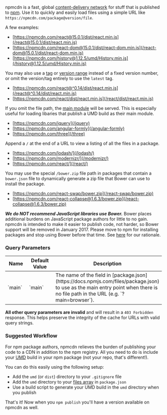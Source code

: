 npmcdn is a fast, global [content-delivery network](https://en.wikipedia.org/wiki/Content_delivery_network) for stuff that is published to [npm](https://www.npmjs.com/). Use it to quickly and easily load files using a simple URL like `https://npmcdn.com/package@version/file`.

A few examples:

  * [https://npmcdn.com/react@15.0.1/dist/react.min.js](/react@15.0.1/dist/react.min.js)
  * [https://npmcdn.com/react-dom@15.0.1/dist/react-dom.min.js](/react-dom@15.0.1/dist/react-dom.min.js)
  * [https://npmcdn.com/history@1.12.5/umd/History.min.js](/history@1.12.5/umd/History.min.js)

You may also use a [tag](https://docs.npmjs.com/cli/dist-tag) or [version range](https://docs.npmjs.com/misc/semver) instead of a fixed version number, or omit the version/tag entirely to use the `latest` tag.

  * [https://npmcdn.com/react@^0.14/dist/react.min.js](/react@^0.14/dist/react.min.js)
  * [https://npmcdn.com/react/dist/react.min.js](/react/dist/react.min.js)

If you omit the file path, the [main module](https://docs.npmjs.com/files/package.json#main) will be served. This is especially useful for loading libaries that publish a UMD build as their main module.

  * [https://npmcdn.com/jquery](/jquery)
  * [https://npmcdn.com/angular-formly](/angular-formly)
  * [https://npmcdn.com/three](/three)

Append a `/` at the end of a URL to view a listing of all the files in a package.

  * [https://npmcdn.com/lodash/](/lodash/)
  * [https://npmcdn.com/modernizr/](/modernizr/)
  * [https://npmcdn.com/react/](/react/)

You may use the special `/bower.zip` file path in packages that contain a `bower.json` file to dynamically generate a zip file that Bower can use to install the package.

  * [https://npmcdn.com/react-swap/bower.zip](/react-swap/bower.zip)
  * [https://npmcdn.com/react-collapse@1.6.3/bower.zip](/react-collapse@1.6.3/bower.zip)

**_We do NOT recommend JavaScript libraries use Bower._** Bower places additional burdens on JavaScript package authors for little to no gain. npmcdn is intended to make it easier to publish code, not harder, so Bower support will be removed in January 2017\. Please move to npm for installing packages and stop using Bower before that time. See [here](https://github.com/mjackson/npm-http-server#bower-support) for our rationale.

### Query Parameters

<table cellpadding="0" cellspacing="0">
  <thead>
    <tr>
      <th width="80px">Name</th>
      <th width="120px">Default Value</th>
      <th>Description</th>
    </tr>
  </thead>
  <tbody>
    <tr>
      <td>`main`</td>
      <td>`main`</td>
      <td>The name of the field in [package.json](https://docs.npmjs.com/files/package.json) to use as the main entry point when there is no file path in the URL (e.g. `?main=browser`).</td>
    </tr>
  </tbody>
</table>

**All other query parameters are invalid** and will result in a `403 Forbidden` response. This helps preserve the integrity of the cache for URLs with valid query strings.

### Suggested Workflow

For npm package authors, npmcdn relieves the burden of publishing your code to a CDN in addition to the npm registry. All you need to do is include your [UMD](https://github.com/umdjs/umd) build in your npm package (not your repo, that's different!).

You can do this easily using the following setup:

  * Add the `umd` (or `dist`) directory to your `.gitignore` file
  * Add the `umd` directory to your [files array](https://docs.npmjs.com/files/package.json#files) in `package.json`
  * Use a build script to generate your UMD build in the `umd` directory when you publish

That's it! Now when you `npm publish` you'll have a version available on npmcdn as well.
